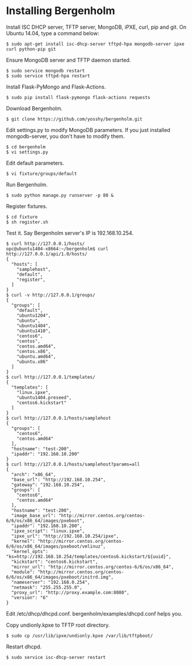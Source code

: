 Installing Bergenholm
=====================

Install ISC DHCP server, TFTP server, MongoDB, iPXE, curl, pip and git. On Ubuntu 14.04, type a command below: 
```
$ sudo apt-get install isc-dhcp-server tftpd-hpa mongodb-server ipxe curl python-pip git
```
Ensure MongoDB server and TFTP daemon started.
```
$ sudo service mongodb restart
$ sudo service tftpd-hpa restart
```
Install Flask-PyMongo and Flask-Actions.
```
$ sudo pip install flask-pymongo flask-actions requests
```
Download Bergenholm.
```
$ git clone https://github.com/yosshy/bergenholm.git
```
Edit settings.py to modify MongoDB parameters. If you just installed mongodb-server, you don't have to modify them.
```
$ cd bergenholm
$ vi settings.py
```
Edit default parameters.
```
$ vi fixture/groups/default
```
Run Bergenholm.
```
$ sudo python manage.py runserver -p 80 &
```
Register fixtures.
```
$ cd fixture
$ sh register.sh
```
Test it. Say Bergenholm server's IP is 192.168.10.254.
```
$ curl http://127.0.0.1/hosts/
opc@ubuntu1404-x8664:~/bergenholm$ curl http://127.0.0.1/api/1.0/hosts/
{
  "hosts": [
    "samplehost",
    "default",
    "register",
  ]
}
$ curl -v http://127.0.0.1/groups/
{
  "groups": [
    "default",
    "ubuntu1204",
    "ubuntu",
    "ubuntu1404",
    "ubuntu1410",
    "centos6",
    "centos",
    "centos.amd64",
    "centos.x86",
    "ubuntu.amd64",
    "ubuntu.x86"
  ]
}
$ curl http://127.0.0.1/templates/
{
  "templates": [
    "linux.ipxe",
    "ubuntu1404.preseed",
    "centos6.kickstart"
  ]
}
$ curl http://127.0.0.1/hosts/samplehost
{
  "groups": [
    "centos6",
    "centos.amd64"
  ],
  "hostname": "test-200",
  "ipaddr": "192.168.10.200"
}
$ curl http://127.0.0.1/hosts/samplehost?params=all
{
  "arch": "x86_64",
  "base_url": "http://192.168.10.254",
  "gateway": "192.168.10.254",
  "groups": [
    "centos6",
    "centos.amd64"
  ],
  "hostname": "test-200",
  "image_base_url": "http://mirror.centos.org/centos-6/6/os/x86_64/images/pxeboot",
  "ipaddr": "192.168.10.200",
  "ipxe_script": "linux.ipxe",
  "ipxe_url": "http://192.168.10.254/ipxe",
  "kernel": "http://mirror.centos.org/centos-6/6/os/x86_64/images/pxeboot/vmlinuz",
  "kernel_opts": "ks=http://192.168.10.254/templates/centos6.kickstart/${uuid}",
  "kickstart": "centos6.kickstart",
  "mirror_url": "http://mirror.centos.org/centos-6/6/os/x86_64",
  "module": "http://mirror.centos.org/centos-6/6/os/x86_64/images/pxeboot/initrd.img",
  "nameserver": "192.168.0.254",
  "netmask": "255.255.255.0",
  "proxy_url": "http://proxy.example.com:8080",
  "version": "6"
}
```
Edit /etc/dhcp/dhcpd.conf. bergenholm/examples/dhcpd.conf helps you.

Copy undionly.kpxe to TFTP root directory.
```
$ sudo cp /usr/lib/ipxe/undionly.kpxe /var/lib/tftpboot/
```
Restart dhcpd.
```
$ sudo service isc-dhcp-server restart
```
